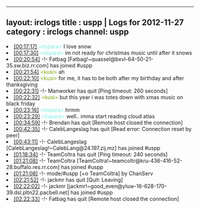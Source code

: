 
---
layout: irclogs
title : uspp | Logs for 2012-11-27
category : irclogs
channel: uspp
---
<li class="logitem"><a href="#00:17:17" name="00:17:17" class="time">[00:17:17]</a> <span class="person" style="color:#7deee6">&lt;itspara&gt;</span> I love snow </li>
<li class="logitem"><a href="#00:17:30" name="00:17:30" class="time">[00:17:30]</a> <span class="person" style="color:#7deee6">&lt;itspara&gt;</span> im not ready for christmas music until after it snows </li>
<li class="logitem"><a href="#00:20:54" name="00:20:54" class="time">[00:20:54]</a> -!- <span class="join">Fatbag</span> [Fatbag!~quassel@bxvl-64-50-21-35.sw.biz.rr.com] has joined #uspp </li>
<li class="logitem"><a href="#00:21:54" name="00:21:54" class="time">[00:21:54]</a> <span class="person" style="color:#7aa308">&lt;kusi&gt;</span> ah </li>
<li class="logitem"><a href="#00:22:10" name="00:22:10" class="time">[00:22:10]</a> <span class="person" style="color:#7aa308">&lt;kusi&gt;</span> for me, it has to be both after my birthday and after thanksgiving </li>
<li class="logitem"><a href="#00:22:31" name="00:22:31" class="time">[00:22:31]</a> -!- <span class="quit">Manworker</span> has quit [Ping timeout: 260 seconds] </li>
<li class="logitem"><a href="#00:22:32" name="00:22:32" class="time">[00:22:32]</a> <span class="person" style="color:#7aa308">&lt;kusi&gt;</span> but this year i was totes down with xmas music on black friday </li>
<li class="logitem"><a href="#00:23:16" name="00:23:16" class="time">[00:23:16]</a> <span class="person" style="color:#7deee6">&lt;itspara&gt;</span> hrmm </li>
<li class="logitem"><a href="#00:23:29" name="00:23:29" class="time">[00:23:29]</a> <span class="person" style="color:#7deee6">&lt;itspara&gt;</span> well.. imma start reading cloud atlas </li>
<li class="logitem"><a href="#00:34:59" name="00:34:59" class="time">[00:34:59]</a> -!- <span class="quit">Brendan</span> has quit [Remote host closed the connection] </li>
<li class="logitem"><a href="#00:42:35" name="00:42:35" class="time">[00:42:35]</a> -!- <span class="quit">CalebLangeslag</span> has quit [Read error: Connection reset by peer] </li>
<li class="logitem"><a href="#00:43:11" name="00:43:11" class="time">[00:43:11]</a> -!- <span class="join">CalebLangeslag</span> [CalebLangeslag!~CalebLang@24.197.zij.mz] has joined #uspp </li>
<li class="logitem"><a href="#01:18:34" name="01:18:34" class="time">[01:18:34]</a> -!- <span class="quit">TeamColtra</span> has quit [Ping timeout: 240 seconds] </li>
<li class="logitem"><a href="#01:21:08" name="01:21:08" class="time">[01:21:08]</a> -!- <span class="join">TeamColtra</span> [TeamColtra!~teamcoltr@kru-436-416-52-28.buffalo.res.rr.com] has joined #uspp </li>
<li class="logitem"><a href="#01:21:08" name="01:21:08" class="time">[01:21:08]</a> -!- mode/<span class="mode">#uspp</span> [+o TeamColtra] by ChanServ </li>
<li class="logitem"><a href="#02:21:52" name="02:21:52" class="time">[02:21:52]</a> -!- <span class="quit">jackmr</span> has quit [Quit: Leaving] </li>
<li class="logitem"><a href="#02:22:02" name="02:22:02" class="time">[02:22:02]</a> -!- <span class="join">jackmr</span> [jackmr!~good_even@yluw-16-628-170-39.dsl.pltn22.pacbell.net] has joined #uspp </li>
<li class="logitem"><a href="#02:22:33" name="02:22:33" class="time">[02:22:33]</a> -!- <span class="quit">Fatbag</span> has quit [Remote host closed the connection] </li>


